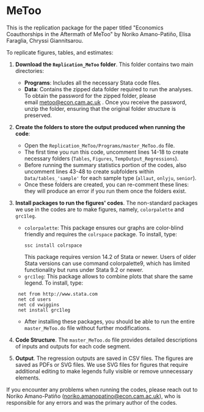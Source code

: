 # MeToo
This is the replication package for the paper titled "Economics Coauthorships in the Aftermath of MeToo" by Noriko Amano-Patiño, Elisa Faraglia, Chryssi Giannitsarou.

To replicate figures, tables, and estimates:

1. **Download the `Replication_MeToo` folder**. This folder contains two main directories:
   - **Programs**: Includes all the necessary Stata code files.
   - **Data**: Contains the zipped data folder required to run the analyses. To obtain the password for the zipped folder, please email [metoo@econ.cam.ac.uk](mailto:metoo@econ.cam.ac.uk) . Once you receive the password, unzip the folder, ensuring that the original folder structure is preserved.

2. **Create the folders to store the output produced when running the code**:
   - Open the `Replication_MeToo/Programs/master_MeToo.do` file.
   - The first time you run this code, uncomment lines 14-18 to create necessary folders (`Tables`, `Figures`, `TempOutput_Regressions`).
   - Before running the summary statistics portion of the codes, also uncomment lines 43-48 to create subfolders within `Data/tables_'sample'` for each sample type (`allaut`, `onlyju`, `senior`).
   - Once these folders are created, you can re-comment these lines: they will produce an error if you run them once the folders exist.

3. **Install packages to run the figures' codes**. The non-standard packages we use in the codes are to make figures, namely, `colorpalette` and `grc1leg`. 
   - `colorpalette`: This package ensures our graphs are color-blind friendly and requires the `colrspace` package. To install, type:
     ```
     ssc install colrspace
     ```
      This package requires version 14.2 of Stata or newer. Users of older Stata versions can use command colorpalette9, which has limited functionality but runs under Stata 9.2 or newer.
   - `grc1leg`: This package allows to combine plots that share the same legend. To install, type: 
	```
     net from http://www.stata.com
     net cd users
     net cd vwiggins
     net install grc1leg
     ```
   - After installing these packages, you should be able to run the entire `master_MeToo.do` file without further modifications.

4. **Code Structure**. The `master_MeToo.do` file provides detailed descriptions of inputs and outputs for each code segment.
   
5. **Output**. The regression outputs are saved in CSV files. The figures are saved as PDFs or SVG files. We use SVG files for figures that require additional editing to make legends fully visible or remove unnecessary elements.

If you encounter any problems when running the codes, please reach out to Noriko Amano-Patiño (noriko.amanopatino@econ.cam.ac.uk), who is responsible for any errors and was the primary author of the codes.
